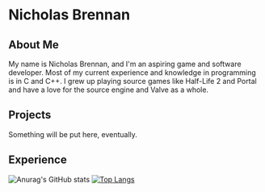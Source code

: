 # Nicholas Brennan

## About Me

My name is Nicholas Brennan, and I'm an aspiring game and software developer. Most of my current experience and knowledge in programming is in C and C++. I grew up playing source games like Half-Life 2 and Portal and have a love for the source engine and Valve as a whole.

## Projects

Something will be put here, eventually.

## Experience
![Anurag's GitHub stats](https://github-readme-stats.vercel.app/api?username=NovaTheThird&count_private=true&include_all_commits=true&theme=github_dark&hide_border=true&show_icons=true)
[![Top Langs](https://github-readme-stats.vercel.app/api/top-langs/?username=NovaTheThird&hide_border=true&theme=github_dark)](https://github.com/anuraghazra/github-readme-stats)
